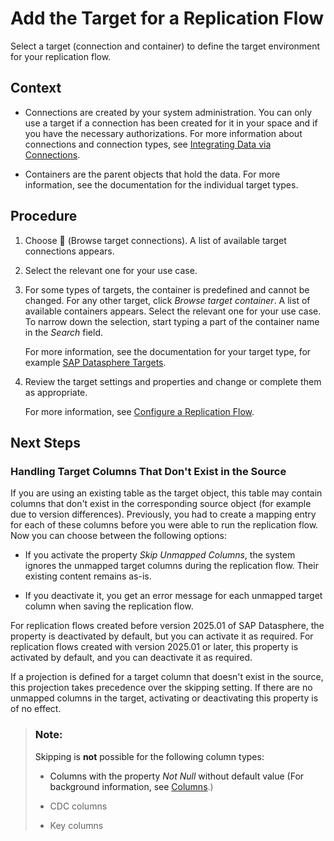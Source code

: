 <!-- loioab490fb4d083442197e2ba3b92079734 -->

<link rel="stylesheet" type="text/css" href="../css/sap-icons.css"/>

# Add the Target for a Replication Flow

Select a target \(connection and container\) to define the target environment for your replication flow.



<a name="loioab490fb4d083442197e2ba3b92079734__context_rr5_54f_vvb"/>

## Context

-   Connections are created by your system administration. You can only use a target if a connection has been created for it in your space and if you have the necessary authorizations. For more information about connections and connection types, see [Integrating Data via Connections](https://help.sap.com/docs/SAP_DATASPHERE/be5967d099974c69b77f4549425ca4c0/eb85e157ab654152bd68a8714036e463.html).

-   Containers are the parent objects that hold the data. For more information, see the documentation for the individual target types.




## Procedure

1.  Choose <span class="FPA-icons-V3"></span> \(Browse target connections\). A list of available target connections appears.

2.  Select the relevant one for your use case.

3.  For some types of targets, the container is predefined and cannot be changed. For any other target, click *Browse target container*. A list of available containers appears. Select the relevant one for your use case. To narrow down the selection, start typing a part of the container name in the *Search* field.

    For more information, see the documentation for your target type, for example [SAP Datasphere Targets](sap-datasphere-targets-12c45eb.md).

4.  Review the target settings and properties and change or complete them as appropriate.

    For more information, see [Configure a Replication Flow](configure-a-replication-flow-3f5ba0c.md).




<a name="loioab490fb4d083442197e2ba3b92079734__postreq_hmd_mmf_jdc"/>

## Next Steps



### Handling Target Columns That Don't Exist in the Source

If you are using an existing table as the target object, this table may contain columns that don't exist in the corresponding source object \(for example due to version differences\). Previously, you had to create a mapping entry for each of these columns before you were able to run the replication flow. Now you can choose between the following options:

-   If you activate the property *Skip Unmapped Columns*, the system ignores the unmapped target columns during the replication flow. Their existing content remains as-is.

-   If you deactivate it, you get an error message for each unmapped target column when saving the replication flow.


For replication flows created before version 2025.01 of SAP Datasphere, the property is deactivated by default, but you can activate it as required. For replication flows created with version 2025.01 or later, this property is activated by default, and you can deactivate it as required.

If a projection is defined for a target column that doesn't exist in the source, this projection takes precedence over the skipping setting. If there are no unmapped columns in the target, activating or deactivating this property is of no effect.

> ### Note:  
> Skipping is **not** possible for the following column types:
> 
> -   Columns with the property *Not Null* without default value \(For background information, see [Columns](columns-8f0f40d.md).\)
> 
> -   CDC columns
> 
> -   Key columns

